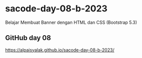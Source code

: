 # sacode-day-08-b-2023
Belajar Membuat Banner dengan HTML dan CSS (Bootstrap 5.3)

## GitHub day 08
 https://alpaisyalak.github.io/sacode-day-08-b-2023/